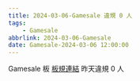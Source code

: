 ```yaml
---
title: 2024-03-06-Gamesale 違規 0 人
tags:
    - Gamesale
abbrlink: 2024-03-06-Gamesale
date: Gamesale-2024-03-06 12:00:00
---
```

Gamesale 板 [板規連結](https://www.ptt.cc/bbs/Gossiping/M.1637425085.A.07D.html)
昨天違規 0 人
